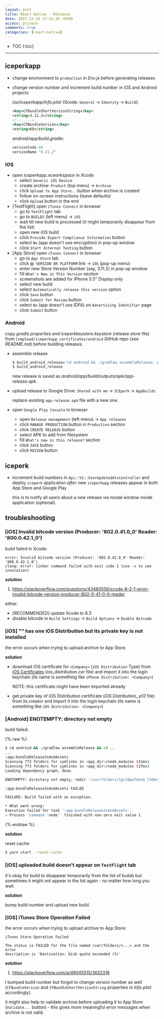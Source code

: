 ```yaml
---
layout: post
title: React Native - Releases
date: 2017-12-26 17:52:35 +0300
access: private
comments: true
categories: [react-native]
---
```


<!-- more -->

* TOC
{:toc}
<hr>

iceperkapp
-----------

- change environment to `production` in _Env.js_ before generating releases
- change version number and increment build number in iOS and Android projects

  _ios/iceperkapp/Info.plist_ (Xcode: `General` → `Identity` → `Build`):

  ```xml
  <key>CFBundleShortVersionString</key>
  <string>3.11.2</string>
  <!--...-->
  <key>CFBundleVersion</key>
  <string>68</string>
  ```

  _android/app/build.gradle_:

  ```groovy
  versionCode 68
  versionName "3.11.2"
  ```

### iOS

- open _iceperkapp.xcworkspace_ in Xcode
  - select `Generic iOS Device`
  - create archive: `Product` (top menu) -\> `Archive`
  - click `Upload to App Store..` button when archive is created
  - follow on-screen instructions (leave defaults)
  - click `Upload` button in the end
- [TestFlight] open `iTunes Connect` in browser
  - go to `TestFlight` tab
  - go to `BUILDS` (left menu) -\> `iOS`
  - wait till new build is processed (it might temporarily disappear from the list)
  - open new iOS build
  - click `Provide Export Compliance Information` button
  - select `No` (app doesn't use encryption) in pop-up window
  - click `Start Internal Testing` button
- [App Store] open `iTunes Connect` in browser
  - go to `App Store` tab
  - click `⨁ VERSION OR PLATFORM` link → `iOS` (pop-up menu)
  - enter new Store Version Number (say, 3.11.2) in pop-up window
  - fill `What's New in This Version` section
  - screenshots are added for iPhone 5.5" Display only
  - select new build
  - select `Automatically release this version` option
  - click `Save` button
  - click `Submit for Review` button
  - select `No` (app doesn't use IDFA) on `Advertising Identifier` page
  - click `Submit` button

### Android

copy _gradle.properties_ and _iceperkkeystore.keystore_ (release store file)
from `Complead/iceperkapp_certificates/android` GitHub repo (see _README.md_)
before building releases.

- assemble release

  ```sh
  $ build_android_release='cd android && ./gradlew assembleRelease; cd ..'
  $ build_android_release
  ```

  new release is saved as _android/app/build/outputs/apk/app-release.apk_.

- upload release to Google Drive: `Shared with me` → `ICEperk` → `AppBuilds`

  replace existing `app-release.apk` file with a new one.

- open `Google Play Console` in browser
  - open `Release management` (left menu) → `App releases`
  - click `MANAGE PRODUCTION` button in `Production` section
  - click `CREATE RELEASE` button
  - select APK to add from filesystem
  - fill `What's new in this release?` section
  - click `SAVE` button
  - click `REVIEW` button

iceperk
-------

- increment build numbers in `Api::V1::UserUpdatedAtsController` and deploy
  `iceperk` application *after* new `iceperkapp` releases appear in *both*
  App Store and Google Play

  this is to notify all users about a new release via modal window inside
  application (optional).

troubleshooting
---------------

### [iOS] Invalid bitcode version (Producer: '802.0.41.0_0' Reader: '800.0.42.1_0')

build failed in Xcode:

```
error: Invalid bitcode version (Producer: '802.0.42.0_0' Reader: '800.0.42.1_0')
clang: error: linker command failed with exit code 1 (use -v to see invocation)
```

**solution**

1. <https://stackoverflow.com/questions/43480556/xcode-8-2-1-error-invalid-bitcode-version-producer-802-0-41-0-0-reader>

either:

- *[RECOMMENDED]* update Xcode to 8.3
- disable bitcode in `Build Settings` → `Build Options` → `Enable Bitcode`

### [iOS] "<Company>" has one iOS Distribution but its private key is not installed

the error occurs when trying to upload archive to App Store.

**solution**

- download iOS certificate for `<Company>` (`iOS Distribution` Type) from
  [iOS Certificates](https://developer.apple.com/account/ios/certificate/)
  (_ios\_distribution.cer_ file) and import it into the login keychain
  (its name is something like `iPhone Distribution: <Company>`)

  NOTE: this certificate might have been imported already

- get private key of iOS Distribution certificate
  (_iOS Distribution\_<Company>.p12_ file) from its creator and import it into
  the login keychain (its name is something like `iOS Distribution: <Company>`)

### [Android] ENOTEMPTY: directory not empty

build failed:

{% raw %}
```sh
$ cd android && ./gradlew assembleRelease && cd ..
...
:app:bundleReleaseJsAndAssets
Scanning 773 folders for symlinks in <app_dir>/node_modules (41ms)
Scanning 773 folders for symlinks in <app_dir>/node_modules (37ms)
Loading dependency graph, done.

ENOTEMPTY: directory not empty, rmdir '/var/folders/1g/28pm7dxn0_l569vjyzlzp2zw0000gn/T/react-native-packager-cache-f18bd0fb39fa7507ecdd2fb6cd91757d41b78c44/cache'

:app:bundleReleaseJsAndAssets FAILED

FAILURE: Build failed with an exception.

* What went wrong:
Execution failed for task ':app:bundleReleaseJsAndAssets'.
> Process 'command 'node'' finished with non-zero exit value 1
```
{% endraw %}

**solution**

reset cache:

```sh
$ yarn start --reset-cache
```

### [iOS] uploaded build doesn't appear on `TestFlight` tab

it's okay for build to disappear temporarily from the list of builds
but sometimes it might not appear in the list again - no matter how
long you wait.

**solution**

bump build number and upload new build.

### [iOS] iTunes Store Operation Failed

the error occurs when trying to upload archive to App Store:

```
iTunes Store Operation Failed

The status is FAILED for the file named /var/folders/<...> and the error
description is 'Destination: Disk quota exceeded (5)'
```

**solution**

1. <https://stackoverflow.com/a/49045515/3632318>

I bumped build number but forgot to change version number as well
(`CFBundleVersion` and `CFBundleShortVersionString` properties in
_Info.plist_ accordingly).

it might also help to validate archive before uploading it to App Store
(`Validate...` button) - this gives more meaningful error messages when
archive is not valid.
